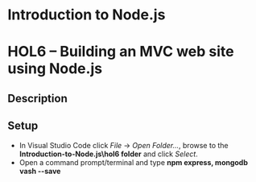 # Introduction to Node.js
# HOL6 – Building an MVC web site using Node.js
## Description

## Setup
* In Visual Studio Code click *File* -> *Open Folder...*, browse to the **Introduction-to-Node.js\hol6 folder** and click *Select*.
* Open a command prompt/terminal and type **npm express, mongodb vash --save**
